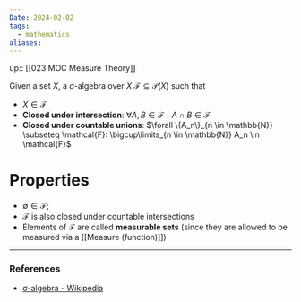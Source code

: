 ```yaml
---
Date: 2024-02-02
tags:
  - mathematics
aliases:
---
```

up:: [[023 MOC Measure Theory]]

Given a set $X$, a $\sigma$-algebra over $X$ $\mathcal{F} \subseteq \mathcal{P}(X)$ such that
- $X \in \mathcal{F}$
- **Closed under intersection**: $\forall A, B \in \mathcal{F}: A \cap B \in \mathcal{F}$
- **Closed under countable unions**: $\forall \{A_n\}_{n \in \mathbb{N}} \subseteq \mathcal{F}: \bigcup\limits_{n \in \mathbb{N}} A_n \in \mathcal{F}$ 

# Properties
- $\emptyset \in \mathcal{F}$;
- $\mathcal{F}$ is also closed under countable intersections
- Elements of $\mathcal{F}$ are called **measurable sets** (since they are allowed to be measured via a [[Measure (function)]])

---
### References
- [σ-algebra - Wikipedia](https://en.wikipedia.org/wiki/%CE%A3-algebra#Definition)